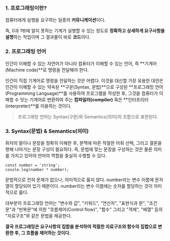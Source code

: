 ### 1. 프로그래밍이란? 

컴퓨터에게 실행을 요구하는 일종의 **커뮤니케이션**이다.

즉, 0과 1밖에 알지 못하는 기계가 실행할 수 있는 정도로 **정확하고 상세하게 요구사항을 설명**하는 작업이며 그 결과물이 바로 **코드**이다.

### 2. 프로그래밍 언어

인간이 이해할 수 있는 자연어가 아니라 컴퓨터가 이해할 수 있는 언어, 즉 **기계어(Machine code)**로 명령을 전달해야 한다.

인간이 직접 기계어로 명령을 전달하는 것은 어렵다. 이것을 대신할 가장 유용한 대안은 인간이 이해할 수 있는 약속된 **구문(Syntax, 문법)**으로  구성된 **프로그래밍 언어(Programming Language)**를 사용하여 프로그램을 작성한 후, 그것을 컴퓨터가 이해할 수 잇는 기계어로 변환하여 주는 **컴파일러(compiler)**  혹은 **인터프리터(interpreter)**를 이용하는 것이다.

> 프로그래밍 언어는 Syntax(구문)와 Semantics(의미)의 조합으로 표현된다.

### 3. Syntax(문법) & Semantics(의미)

화자의 말이나 문장을 정확히 이해한 후, 문맥에 따른 적절한 어휘 선택, 그리고 결론을 향해 나아가는 문장 구성이 필요하다. 즉, 문법에 맞는 문장을 구성하는 것은 물론 의미를 가지고 있어야 언어의 역할을 충실히 수행할 수 있다.

```
const number = 'string';
cosole.log(number * number);
```

문법적으로 전혀 문제가 없으나, 의미적으로 옳지 않다. number라는 변수 이름에 문자열이 할당되어 있기 때문이다. number라는 변수 이름에는 숫자를 할당하는 것이 의미적으로 옳다.

대부분의 프로그래밍 언어는 "변수와 값", "키워드", "연산자", "표현식과 문", "조건문"과 "반복문"에 의한 "흐름제어(Control flow)", "함수" 그리고 "객체", "배열" 등의 "자료구조"와 같은 문법을 제공한다.

**결국 프로그래밍은 요구사항의 집합을 분석하여 적절한 자료구조와 함수의 집합으로 변환한 후, 그 흐름을 제어하는 것이다.**

